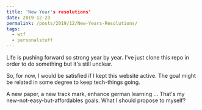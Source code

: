 ```yaml
---
title: 'New Year's resolutions'
date: 2019-12-23
permalink: /posts/2019/12/New-Years-Resolutions/
tags:
  - wtf
  - personalstuff
---
```


Life is pushing forward so strong year by year. I've just clone this repo in order to do something but it's still unclear.

So, for now, I would be satisfied if I kept this website active. The goal might be related in some degree to keep tech-things going.

A new paper, a new track mark, enhance german learning ... That's my new-not-easy-but-affordables goals.
What I should propose to myself?
